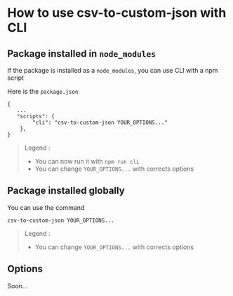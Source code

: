 # How to use csv-to-custom-json with CLI

## Package installed in `node_modules`

If the package is installed as a `node_modules`, you can use CLI with a npm script

Here is the `package.json`

```
{
   ...
   "scripts": {
        "cli": "csv-to-custom-json YOUR_OPTIONS..."
    },
}
```
> Legend :
>
> - You can now run it with `npm run cli`
> - You can change `YOUR_OPTIONS...` with corrects options

## Package installed globally

You can use the command

```
csv-to-custom-json YOUR_OPTIONS...
```
> Legend :
>
> - You can change `YOUR_OPTIONS...` with corrects options

## Options


Soon...